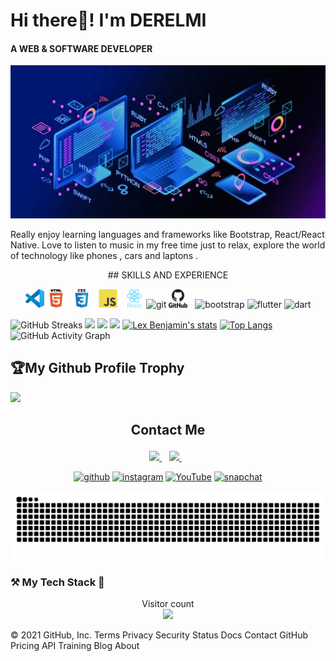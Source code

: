   # Hi there👋! I'm DERELMI
#### A WEB & SOFTWARE DEVELOPER
![WEB & SOFTWARE DEVELOPER](https://github.com/Derelmi/Derelmi/blob/main/programming-web-banner-best-languages-260nw-1676060566%20(2).jpg)

Really enjoy learning languages and frameworks like Bootstrap, React/React Native. Love to listen to music in my free time just to relax, explore the world of technology like phones , cars and laptons .

<p align="center"> ## SKILLS AND EXPERIENCE 
<!--   * ☀ REACT
  * 📱 JS 
  * 💻 HTML
  * 🎨 CSS 
  * 🛠 PHP
  * 🎮 PY -->
  
  <p align="center">
   <img src="https://raw.githubusercontent.com/github/explore/80688e429a7d4ef2fca1e82350fe8e3517d3494d/topics/visual-studio-code/visual-studio-code.png" alt="Visual Studio Code" width="30" >
<img src="https://raw.githubusercontent.com/devicons/devicon/master/icons/html5/html5-original-wordmark.svg" alt="html5" width="30" >&nbsp;&nbsp; 
  <img src="https://raw.githubusercontent.com/devicons/devicon/master/icons/css3/css3-original-wordmark.svg" alt="css3" width="30" >&nbsp;&nbsp; 
<img src="https://raw.githubusercontent.com/devicons/devicon/master/icons/javascript/javascript-original.svg" alt="javascript" width="30" >&nbsp;&nbsp; 
  <img src="https://raw.githubusercontent.com/devicons/devicon/master/icons/react/react-original-wordmark.svg" alt="react" width="30"/> 
  <img src="https://www.vectorlogo.zone/logos/git-scm/git-scm-icon.svg" alt="git" width="30" > 
  <img src="https://raw.githubusercontent.com/devicons/devicon/master/icons/github/github-original-wordmark.svg" alt="mysql" width="30" >&nbsp;&nbsp;
  <img src="https://cdn.jsdelivr.net/gh/devicons/devicon/icons/bootstrap/bootstrap-original-wordmark.svg"  alt="bootstrap" width="30" />
  <img src="https://cdn.jsdelivr.net/gh/devicons/devicon/icons/flutter/flutter-original.svg"  alt="flutter" width="30" />
  <img src="https://cdn.jsdelivr.net/gh/devicons/devicon/icons/dart/dart-original.svg" alt="dart" width="30" />
</p>


![GitHub Streaks](http://github-readme-streak-stats.herokuapp.com?user=Derelmi&theme=dracula&hide_border=true)
![](https://github-profile-summary-cards.vercel.app/api/cards/profile-details?username=Derelmi&theme=github_dark)
![](https://github-profile-summary-cards.vercel.app/api/cards/most-commit-language?username=Derelmi&theme=github_dark)
![](https://github-profile-summary-cards.vercel.app/api/cards/repos-per-language?username=Derelmi&theme=github_dark)
[![Lex Benjamin's stats](https://github-readme-stats.vercel.app/api?username=Derelmi&show_icons=true&theme=github_dark)](https://github.com/Derelmi)
[![Top Langs](https://github-readme-stats.vercel.app/api/top-langs/?username=Derelmi&layout=compact&langs_count=10&theme=github_dark&hide_border=true&count-private=true)](https://github.com/Derelmi)
![GitHub Activity Graph](https://activity-graph.herokuapp.com/graph?username=Derelmi&theme=dracula)  

 <h2>🏆My Github Profile Trophy</h2>
<img width=800 src="https://github-profile-trophy.vercel.app/?username=Derelmi&column=8&theme=gruvbox&no-frame=false"/>

## <p align= "center"> Contact Me </p>
<p align= "center">
 <a href="mailto:richardnjom12@gmail.com?subject=REQUEST">
    <img src="https://img.shields.io/badge/Gmail-D14836?style=for-the-badge&logo=gmail&logoColor=white" />
  </a>&nbsp;&nbsp;
<!--   <a href="https://t.me/sayaprayer">
    <img src="https://img.shields.io/badge/Telegram-2CA5E0?style=for-the-badge&logo=telegram&logoColor=white" />        
  </a>&nbsp;&nbsp; -->
 <a href="https://wa.me/+233500018787">
    <img src="https://img.shields.io/badge/WhatsApp-25D366?style=for-the-badge&logo=whatsapp&logoColor=white" />        
  </a>&nbsp;&nbsp;
</p>

[ <p align="center"><img src='https://cdn.jsdelivr.net/npm/simple-icons@3.0.1/icons/github.svg' alt='github' height='40'>](https://github.com/Derelmi)  [<img src='https://cdn.jsdelivr.net/npm/simple-icons@3.0.1/icons/instagram.svg' alt='instagram' height='40'>](https://www.instagram.com/de_rel_mi/)  [<img src='https://cdn.jsdelivr.net/npm/simple-icons@3.0.1/icons/youtube.svg' alt='YouTube' height='40'>](https://www.youtube.com/channel/De_Rel_Mi)  [<img src='https://cdn.jsdelivr.net/npm/simple-icons@3.0.1/icons/snapchat.svg' alt='snapchat' height='40' >](chukwu-derelmi)

![Snake animation](https://github.com/GuillaumeFalourd/GuillaumeFalourd/blob/output/github-contribution-grid-snake.svg)
<h3 align="left"> ⚒ My Tech Stack 🎇</h3>


<p align="center"> 
  Visitor count<br>
<!--   <img src="https://profile-counter.glitch.me/daweedkob/count.svg" /> -->
 <img src="https://profile-counter.glitch.me/Derelmi/count.svg" />
</p>
 
© 2021 GitHub, Inc.
Terms
Privacy
Security
Status
Docs
Contact GitHub
Pricing
API
Training
Blog
About
